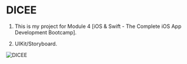 # DICEE

1. This is my project for Module 4 [iOS & Swift - The Complete iOS App Development Bootcamp].

2. UIKit/Storyboard.

![DICEE](https://user-images.githubusercontent.com/98012564/171633352-9208ddd0-d1f2-4c91-a1ff-56bac9b26563.gif)

